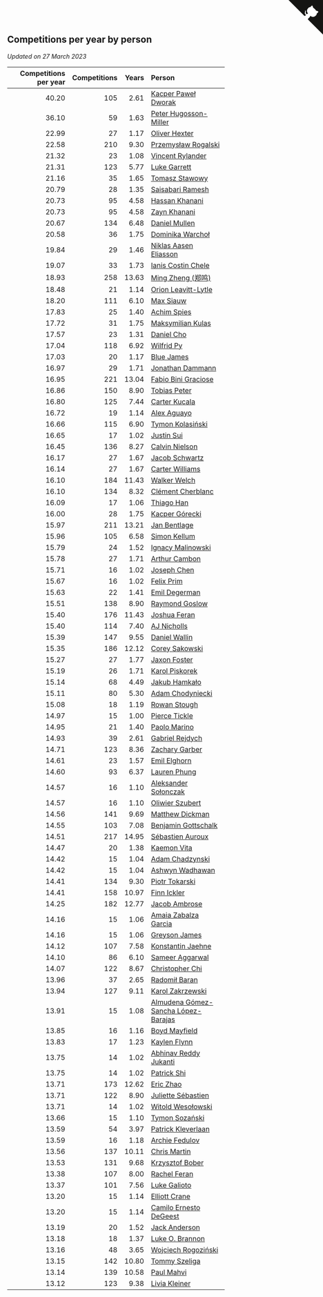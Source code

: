 ## Competitions per year by person

*Updated on 27 March 2023*

| Competitions per year | Competitions | Years | Person |
| ---: | ---: | ---: | :--- |
| 40.20 | 105 | 2.61 | [Kacper Paweł Dworak](https://www.worldcubeassociation.org/persons/2020DWOR01) |
| 36.10 | 59 | 1.63 | [Peter Hugosson-Miller](https://www.worldcubeassociation.org/persons/2021HUGO01) |
| 22.99 | 27 | 1.17 | [Oliver Hexter](https://www.worldcubeassociation.org/persons/2022HEXT01) |
| 22.58 | 210 | 9.30 | [Przemysław Rogalski](https://www.worldcubeassociation.org/persons/2013ROGA02) |
| 21.32 | 23 | 1.08 | [Vincent Rylander](https://www.worldcubeassociation.org/persons/2022RYLA01) |
| 21.31 | 123 | 5.77 | [Luke Garrett](https://www.worldcubeassociation.org/persons/2017GARR05) |
| 21.16 | 35 | 1.65 | [Tomasz Stawowy](https://www.worldcubeassociation.org/persons/2021STAW01) |
| 20.79 | 28 | 1.35 | [Saisabari Ramesh](https://www.worldcubeassociation.org/persons/2021RAME01) |
| 20.73 | 95 | 4.58 | [Hassan Khanani](https://www.worldcubeassociation.org/persons/2018KHAN26) |
| 20.73 | 95 | 4.58 | [Zayn Khanani](https://www.worldcubeassociation.org/persons/2018KHAN28) |
| 20.67 | 134 | 6.48 | [Daniel Mullen](https://www.worldcubeassociation.org/persons/2016MULL04) |
| 20.58 | 36 | 1.75 | [Dominika Warchoł](https://www.worldcubeassociation.org/persons/2021WARC01) |
| 19.84 | 29 | 1.46 | [Niklas Aasen Eliasson](https://www.worldcubeassociation.org/persons/2021ELIA01) |
| 19.07 | 33 | 1.73 | [Ianis Costin Chele](https://www.worldcubeassociation.org/persons/2021CHEL01) |
| 18.93 | 258 | 13.63 | [Ming Zheng (郑鸣)](https://www.worldcubeassociation.org/persons/2009ZHEN11) |
| 18.48 | 21 | 1.14 | [Orion Leavitt-Lytle](https://www.worldcubeassociation.org/persons/2022LEAV01) |
| 18.20 | 111 | 6.10 | [Max Siauw](https://www.worldcubeassociation.org/persons/2017SIAU02) |
| 17.83 | 25 | 1.40 | [Achim Spies](https://www.worldcubeassociation.org/persons/2021SPIE01) |
| 17.72 | 31 | 1.75 | [Maksymilian Kulas](https://www.worldcubeassociation.org/persons/2021KULA02) |
| 17.57 | 23 | 1.31 | [Daniel Cho](https://www.worldcubeassociation.org/persons/2021CHOD01) |
| 17.04 | 118 | 6.92 | [Wilfrid Py](https://www.worldcubeassociation.org/persons/2016PYWI01) |
| 17.03 | 20 | 1.17 | [Blue James](https://www.worldcubeassociation.org/persons/2022JAME01) |
| 16.97 | 29 | 1.71 | [Jonathan Dammann](https://www.worldcubeassociation.org/persons/2021DAMM01) |
| 16.95 | 221 | 13.04 | [Fabio Bini Graciose](https://www.worldcubeassociation.org/persons/2010GRAC02) |
| 16.86 | 150 | 8.90 | [Tobias Peter](https://www.worldcubeassociation.org/persons/2014PETE03) |
| 16.80 | 125 | 7.44 | [Carter Kucala](https://www.worldcubeassociation.org/persons/2015KUCA01) |
| 16.72 | 19 | 1.14 | [Alex Aguayo](https://www.worldcubeassociation.org/persons/2022AGUA01) |
| 16.66 | 115 | 6.90 | [Tymon Kolasiński](https://www.worldcubeassociation.org/persons/2016KOLA02) |
| 16.65 | 17 | 1.02 | [Justin Sui](https://www.worldcubeassociation.org/persons/2022SUIJ01) |
| 16.45 | 136 | 8.27 | [Calvin Nielson](https://www.worldcubeassociation.org/persons/2014NIEL03) |
| 16.17 | 27 | 1.67 | [Jacob Schwartz](https://www.worldcubeassociation.org/persons/2021SCHW01) |
| 16.14 | 27 | 1.67 | [Carter Williams](https://www.worldcubeassociation.org/persons/2021WILL06) |
| 16.10 | 184 | 11.43 | [Walker Welch](https://www.worldcubeassociation.org/persons/2011WELC01) |
| 16.10 | 134 | 8.32 | [Clément Cherblanc](https://www.worldcubeassociation.org/persons/2014CHER05) |
| 16.09 | 17 | 1.06 | [Thiago Han](https://www.worldcubeassociation.org/persons/2022HANT01) |
| 16.00 | 28 | 1.75 | [Kacper Górecki](https://www.worldcubeassociation.org/persons/2021GORE01) |
| 15.97 | 211 | 13.21 | [Jan Bentlage](https://www.worldcubeassociation.org/persons/2010BENT01) |
| 15.96 | 105 | 6.58 | [Simon Kellum](https://www.worldcubeassociation.org/persons/2016KELL12) |
| 15.79 | 24 | 1.52 | [Ignacy Malinowski](https://www.worldcubeassociation.org/persons/2021MALI02) |
| 15.78 | 27 | 1.71 | [Arthur Cambon](https://www.worldcubeassociation.org/persons/2021CAMB01) |
| 15.71 | 16 | 1.02 | [Joseph Chen](https://www.worldcubeassociation.org/persons/2022CHEN16) |
| 15.67 | 16 | 1.02 | [Felix Prim](https://www.worldcubeassociation.org/persons/2022PRIM01) |
| 15.63 | 22 | 1.41 | [Emil Degerman](https://www.worldcubeassociation.org/persons/2021DEGE01) |
| 15.51 | 138 | 8.90 | [Raymond Goslow](https://www.worldcubeassociation.org/persons/2014GOSL01) |
| 15.40 | 176 | 11.43 | [Joshua Feran](https://www.worldcubeassociation.org/persons/2011FERA01) |
| 15.40 | 114 | 7.40 | [AJ Nicholls](https://www.worldcubeassociation.org/persons/2015NICH04) |
| 15.39 | 147 | 9.55 | [Daniel Wallin](https://www.worldcubeassociation.org/persons/2013WALL03) |
| 15.35 | 186 | 12.12 | [Corey Sakowski](https://www.worldcubeassociation.org/persons/2011SAKO01) |
| 15.27 | 27 | 1.77 | [Jaxon Foster](https://www.worldcubeassociation.org/persons/2021FOST01) |
| 15.19 | 26 | 1.71 | [Karol Piskorek](https://www.worldcubeassociation.org/persons/2021PISK01) |
| 15.14 | 68 | 4.49 | [Jakub Hamkało](https://www.worldcubeassociation.org/persons/2018HAMK01) |
| 15.11 | 80 | 5.30 | [Adam Chodyniecki](https://www.worldcubeassociation.org/persons/2017CHOD02) |
| 15.08 | 18 | 1.19 | [Rowan Stough](https://www.worldcubeassociation.org/persons/2022STOU01) |
| 14.97 | 15 | 1.00 | [Pierce Tickle](https://www.worldcubeassociation.org/persons/2022TICK01) |
| 14.95 | 21 | 1.40 | [Paolo Marino](https://www.worldcubeassociation.org/persons/2021MARI04) |
| 14.93 | 39 | 2.61 | [Gabriel Rejdych](https://www.worldcubeassociation.org/persons/2020REJD01) |
| 14.71 | 123 | 8.36 | [Zachary Garber](https://www.worldcubeassociation.org/persons/2014GARB01) |
| 14.61 | 23 | 1.57 | [Emil Elghorn](https://www.worldcubeassociation.org/persons/2021ELGH01) |
| 14.60 | 93 | 6.37 | [Lauren Phung](https://www.worldcubeassociation.org/persons/2016PHUN02) |
| 14.57 | 16 | 1.10 | [Aleksander Sołonczak](https://www.worldcubeassociation.org/persons/2022SOLO01) |
| 14.57 | 16 | 1.10 | [Oliwier Szubert](https://www.worldcubeassociation.org/persons/2022SZUB01) |
| 14.56 | 141 | 9.69 | [Matthew Dickman](https://www.worldcubeassociation.org/persons/2013DICK01) |
| 14.55 | 103 | 7.08 | [Benjamin Gottschalk](https://www.worldcubeassociation.org/persons/2016GOTT01) |
| 14.51 | 217 | 14.95 | [Sébastien Auroux](https://www.worldcubeassociation.org/persons/2008AURO01) |
| 14.47 | 20 | 1.38 | [Kaemon Vita](https://www.worldcubeassociation.org/persons/2021VITA01) |
| 14.42 | 15 | 1.04 | [Adam Chadzynski](https://www.worldcubeassociation.org/persons/2022CHAD02) |
| 14.42 | 15 | 1.04 | [Ashwyn Wadhawan](https://www.worldcubeassociation.org/persons/2022WADH02) |
| 14.41 | 134 | 9.30 | [Piotr Tokarski](https://www.worldcubeassociation.org/persons/2013TOKA01) |
| 14.41 | 158 | 10.97 | [Finn Ickler](https://www.worldcubeassociation.org/persons/2012ICKL01) |
| 14.25 | 182 | 12.77 | [Jacob Ambrose](https://www.worldcubeassociation.org/persons/2010AMBR01) |
| 14.16 | 15 | 1.06 | [Amaia Zabalza Garcia](https://www.worldcubeassociation.org/persons/2022GARC03) |
| 14.16 | 15 | 1.06 | [Greyson James](https://www.worldcubeassociation.org/persons/2022JAME02) |
| 14.12 | 107 | 7.58 | [Konstantin Jaehne](https://www.worldcubeassociation.org/persons/2015JAEH01) |
| 14.10 | 86 | 6.10 | [Sameer Aggarwal](https://www.worldcubeassociation.org/persons/2017AGGA01) |
| 14.07 | 122 | 8.67 | [Christopher Chi](https://www.worldcubeassociation.org/persons/2014CHIC01) |
| 13.96 | 37 | 2.65 | [Radomił Baran](https://www.worldcubeassociation.org/persons/2020BARA02) |
| 13.94 | 127 | 9.11 | [Karol Zakrzewski](https://www.worldcubeassociation.org/persons/2014ZAKR01) |
| 13.91 | 15 | 1.08 | [Almudena Gómez-Sancha López-Barajas](https://www.worldcubeassociation.org/persons/2022GOME03) |
| 13.85 | 16 | 1.16 | [Boyd Mayfield](https://www.worldcubeassociation.org/persons/2022MAYF01) |
| 13.83 | 17 | 1.23 | [Kaylen Flynn](https://www.worldcubeassociation.org/persons/2022FLYN01) |
| 13.75 | 14 | 1.02 | [Abhinav Reddy Jukanti](https://www.worldcubeassociation.org/persons/2022JUKA01) |
| 13.75 | 14 | 1.02 | [Patrick Shi](https://www.worldcubeassociation.org/persons/2022SHIP01) |
| 13.71 | 173 | 12.62 | [Eric Zhao](https://www.worldcubeassociation.org/persons/2010ZHAO19) |
| 13.71 | 122 | 8.90 | [Juliette Sébastien](https://www.worldcubeassociation.org/persons/2014SEBA01) |
| 13.71 | 14 | 1.02 | [Witold Wesołowski](https://www.worldcubeassociation.org/persons/2022WESO01) |
| 13.66 | 15 | 1.10 | [Tymon Sozański](https://www.worldcubeassociation.org/persons/2022SOZA01) |
| 13.59 | 54 | 3.97 | [Patrick Kleverlaan](https://www.worldcubeassociation.org/persons/2019KLEV01) |
| 13.59 | 16 | 1.18 | [Archie Fedulov](https://www.worldcubeassociation.org/persons/2022FEDU01) |
| 13.56 | 137 | 10.11 | [Chris Martin](https://www.worldcubeassociation.org/persons/2013MART03) |
| 13.53 | 131 | 9.68 | [Krzysztof Bober](https://www.worldcubeassociation.org/persons/2013BOBE01) |
| 13.38 | 107 | 8.00 | [Rachel Feran](https://www.worldcubeassociation.org/persons/2015FERA01) |
| 13.37 | 101 | 7.56 | [Luke Galioto](https://www.worldcubeassociation.org/persons/2015GALI02) |
| 13.20 | 15 | 1.14 | [Elliott Crane](https://www.worldcubeassociation.org/persons/2022CRAN01) |
| 13.20 | 15 | 1.14 | [Camilo Ernesto DeGeest](https://www.worldcubeassociation.org/persons/2022DEGE01) |
| 13.19 | 20 | 1.52 | [Jack Anderson](https://www.worldcubeassociation.org/persons/2021ANDE05) |
| 13.18 | 18 | 1.37 | [Luke O. Brannon](https://www.worldcubeassociation.org/persons/2021BRAN02) |
| 13.16 | 48 | 3.65 | [Wojciech Rogoziński](https://www.worldcubeassociation.org/persons/2019ROGO04) |
| 13.15 | 142 | 10.80 | [Tommy Szeliga](https://www.worldcubeassociation.org/persons/2012SZEL01) |
| 13.14 | 139 | 10.58 | [Paul Mahvi](https://www.worldcubeassociation.org/persons/2012MAHV01) |
| 13.12 | 123 | 9.38 | [Livia Kleiner](https://www.worldcubeassociation.org/persons/2013KLEI03) |


<a href="https://github.com/JustinTimeCuber/wca_statistics" class="github-corner" aria-label="View source on Github"><svg width="80" height="80" viewBox="0 0 250 250" style="fill:#151513; color:#fff; position: absolute; top: 0; border: 0; right: 0;" aria-hidden="true"><path d="M0,0 L115,115 L130,115 L142,142 L250,250 L250,0 Z"></path><path d="M128.3,109.0 C113.8,99.7 119.0,89.6 119.0,89.6 C122.0,82.7 120.5,78.6 120.5,78.6 C119.2,72.0 123.4,76.3 123.4,76.3 C127.3,80.9 125.5,87.3 125.5,87.3 C122.9,97.6 130.6,101.9 134.4,103.2" fill="currentColor" style="transform-origin: 130px 106px;" class="octo-arm"></path><path d="M115.0,115.0 C114.9,115.1 118.7,116.5 119.8,115.4 L133.7,101.6 C136.9,99.2 139.9,98.4 142.2,98.6 C133.8,88.0 127.5,74.4 143.8,58.0 C148.5,53.4 154.0,51.2 159.7,51.0 C160.3,49.4 163.2,43.6 171.4,40.1 C171.4,40.1 176.1,42.5 178.8,56.2 C183.1,58.6 187.2,61.8 190.9,65.4 C194.5,69.0 197.7,73.2 200.1,77.6 C213.8,80.2 216.3,84.9 216.3,84.9 C212.7,93.1 206.9,96.0 205.4,96.6 C205.1,102.4 203.0,107.8 198.3,112.5 C181.9,128.9 168.3,122.5 157.7,114.1 C157.9,116.9 156.7,120.9 152.7,124.9 L141.0,136.5 C139.8,137.7 141.6,141.9 141.8,141.8 Z" fill="currentColor" class="octo-body"></path></svg></a><style>.github-corner:hover .octo-arm{animation:octocat-wave 560ms ease-in-out}@keyframes octocat-wave{0%,100%{transform:rotate(0)}20%,60%{transform:rotate(-25deg)}40%,80%{transform:rotate(10deg)}}@media (max-width:500px){.github-corner:hover .octo-arm{animation:none}.github-corner .octo-arm{animation:octocat-wave 560ms ease-in-out}}</style>
